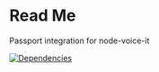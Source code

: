 Read Me
====================

Passport integration for node-voice-it

[![Dependencies](https://david-dm.org/iszak/passport-voice-it.svg)](https://david-dm.org/iszak/passport-voice-it)
